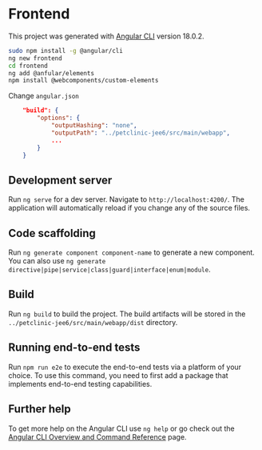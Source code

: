 # Frontend

This project was generated with [Angular CLI](https://github.com/angular/angular-cli) version 18.0.2.

```bash
sudo npm install -g @angular/cli
ng new frontend
cd frontend
ng add @anfular/elements
npm install @webcomponents/custom-elements
```

Change `angular.json`

```json
    "build": {
        "options": {
            "outputHashing": "none",
            "outputPath": "../petclinic-jee6/src/main/webapp",
            ...
        }
    }
```

## Development server

Run `ng serve` for a dev server. Navigate to `http://localhost:4200/`. The application will automatically reload if you change any of the source files.

## Code scaffolding

Run `ng generate component component-name` to generate a new component. You can also use `ng generate directive|pipe|service|class|guard|interface|enum|module`.

## Build

Run `ng build` to build the project. The build artifacts will be stored in the `../petclinic-jee6/src/main/webapp/dist` directory.

## Running end-to-end tests

Run `npm run e2e` to execute the end-to-end tests via a platform of your choice. To use this command, you need to first add a package that implements end-to-end testing capabilities.

## Further help

To get more help on the Angular CLI use `ng help` or go check out the [Angular CLI Overview and Command Reference](https://angular.dev/tools/cli) page.
